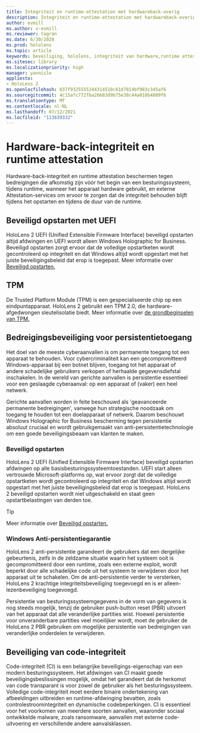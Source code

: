 ```yaml
---
title: Integriteit en runtime-attestation met hardwareback-overig
description: Integriteit en runtime-attestation met hardwareback-overig
author: evmill
ms.author: v-evmill
ms.reviewer: tagran
ms.date: 6/30/2020
ms.prod: hololens
ms.topic: article
keywords: beveiliging, hololens, integriteit van hardware,runtime attestation, UEFI, UEFI beveiligd opstarten, beveiligd opstarten, TPM, beveiliging tegen bedreigingen, Windows Anti-Persistentie assurance, code-integriteit, codebeveiliging,
ms.sitesec: library
ms.localizationpriority: high
manager: yannisle
appliesto:
- HoloLens 2
ms.openlocfilehash: 037f9325555244314518c81d7814bf983c345af6
ms.sourcegitcommit: 4c15afc772fba26683d9b75e38c44a018b4889f6
ms.translationtype: MT
ms.contentlocale: nl-NL
ms.lasthandoff: 07/12/2021
ms.locfileid: "113639332"
---
```

# <a name="hardware-backed-integrity-and-runtime-attestation"></a>Hardware-back-integriteit en runtime attestation

Hardware-back-integriteit en runtime attestation beschermen tegen bedreigingen die afkomstig zijn vóór het begin van een besturingssysteem, tijdens runtime, wanneer het apparaat hardware gebruikt, en externe Attestation-services om ervoor te zorgen dat de integriteit behouden blijft tijdens het opstarten en tijdens de duur van de runtime.

## <a name="uefi-secure-boot"></a>Beveiligd opstarten met UEFI

HoloLens 2 UEFI (Unified Extensible Firmware Interface) beveiligd opstarten altijd afdwingen en UEFI wordt alleen Windows Holographic for Business.
Beveiligd opstarten zorgt ervoor dat de volledige opstartketen wordt gecontroleerd op integriteit en dat Windows altijd wordt opgestart met het juiste beveiligingsbeleid dat erop is toegepast. Meer informatie over [Beveiligd opstarten.](/windows-hardware/design/device-experiences/oem-secure-boot)

## <a name="tpm"></a>TPM

De Trusted Platform Module (TPM) is een gespecialiseerde chip op een eindpuntapparaat. HoloLens 2 gebruikt een TPM 2.0, die hardware-afgedwongen sleutelisolatie biedt. Meer informatie over [de grondbeginselen van TPM.](/windows/security/information-protection/tpm/tpm-fundamentals)

## <a name="persistence-access-threat-protection"></a>Bedreigingsbeveiliging voor persistentietoegang

Het doel van de meeste cyberaanvallen is om permanente toegang tot een apparaat te behouden. Voor cybercriminaliteit kan een gecompromitteerd Windows-apparaat bij een botnet blijven, toegang tot het apparaat of andere schadelijke gebruikers verkopen of herhaalde gegevensdiefstal inschakelen. In de wereld van gerichte aanvallen is persistentie essentieel voor een geslaagde cyberaanval: op een apparaat of (vaker) een heel netwerk.  

Gerichte aanvallen worden in feite beschouwd als 'geavanceerde permanente bedreigingen', vanwege hun strategische noodzaak om toegang te houden tot een doelapparaat of netwerk. Daarom beschouwt Windows Holographic for Business bescherming tegen persistentie absoluut cruciaal en wordt gebruikgemaakt van anti-persistentietechnologie om een goede beveiligingsbeaam van klanten te maken.

### <a name="secure-boot"></a>Beveiligd opstarten

HoloLens 2 UEFI (Unified Extensible Firmware Interface) beveiligd opstarten afdwingen op alle basisbesturingssysteemtoestanden. UEFI start alleen vertrouwde Microsoft-platforms op, wat ervoor zorgt dat de volledige opstartketen wordt gecontroleerd op integriteit en dat Windows altijd wordt opgestart met het juiste beveiligingsbeleid dat erop is toegepast. HoloLens 2 beveiligd opstarten wordt niet uitgeschakeld en staat geen opstartbelastingen van derden toe.

> [!Tip]
> Meer informatie over [Beveiligd opstarten.](/windows-hardware/design/device-experiences/oem-secure-boot)

### <a name="windows-anti-persistence-assurance"></a>Windows Anti-persistentiegarantie

HoloLens 2 anti-persistentie garandeert de gebruikers dat een dergelijke gebeurtenis, zelfs in de zeldzame situatie waarin het systeem ooit is gecompromitteerd door een runtime, zoals een externe exploit, wordt beperkt door alle schadelijke code uit het systeem te verwijderen door het apparaat uit te schakelen. Om de anti-persistentie verder te versterken, HoloLens 2 krachtige integriteitsbeveiliging toegevoegd en is er alleen-lezenbeveiliging toegevoegd.

Persistentie van besturingssysteemgegevens in de vorm van gegevens is nog steeds mogelijk, tenzij de gebruiker push-button reset (PBR) uitvoert van het apparaat dat alle veranderlijke partities wist. Hoewel persistentie voor onveranderbare partities veel moeilijker wordt, moet de gebruiker de HoloLens 2 PBR gebruiken om mogelijke persistentie van bedreigingen van veranderlijke onderdelen te verwijderen.

## <a name="code-integrity-protection"></a>Beveiliging van code-integriteit

Code-integriteit (CI) is een belangrijke beveiligings-eigenschap van een modern besturingssysteem. Het afdwingen van CI maakt goede beveiligingsbeslissingen mogelijk, omdat het garandeert dat de herkomst van code transparant is voor zowel de gebruiker als het besturingssysteem. Volledige code-integriteit moet eerdere binaire ondertekening van afbeeldingen uitbreiden en runtime-afdwinging bevatten, zoals controlestroomintegriteit en dynamische codebeperkingen. CI is essentieel voor het voorkomen van meerdere soorten aanvallen, waaronder sociaal ontwikkelde malware, zoals ransomware, aanvallen met externe code-uitvoering en verschillende andere aanvalsklassen.
